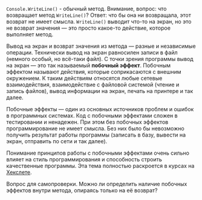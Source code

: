 
`Console.WriteLine()` - обычный метод. Внимание, вопрос: что возвращает метод `WriteLine()`? Ответ: что бы она ни возвращала, этот возврат не имеет смысла. `WriteLine()` выводит что-то на экран, но это не возврат значения — это просто какое-то действие, которое выполняет метод.

Вывод на экран и возврат значения из метода — разные и независимые операции. Технически вывод на экран равносилен записи в файл (немного особый, но всё-таки файл). С точки зрения программы вывод на экран — это так называемый **побочный эффект**. Побочным эффектом называют действия, которые соприкасаются с внешним окружением. К таким действиям относятся любые сетевые взаимодействия, взаимодействие с файловой системой (чтение и запись файлов), вывод информации на экран, печать на принтере и так далее.

Побочные эффекты — один из основных источников проблем и ошибок в программных системах. Код с побочными эффектами сложен в тестировании и ненадежен. При этом без побочных эффектов программирование не имеет смысла. Без них было бы невозможно получить результат работы программы (записать в базу, вывести на экран, отправить по сети и так далее).

Понимание принципов работы с побочными эффектами очень сильно влияет на стиль программирования и способность строить качественные программы. Эта тема полностью раскроется в курсах на [Хекслете](https://ru.hexlet.io/).

Вопрос для самопроверки. Можно ли определить наличие побочных эффектов внутри метода, опираясь только на её возврат?
